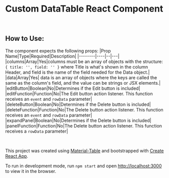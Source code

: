 # Custom DataTable React Component

&nbsp;

## How to Use:

The component expects the following props:
|Prop Name|Type|Required|Description|
|--------|----|--|---|
|columns|Array|Yes|columns must be an array of objects with the structure: `{ title: '', field: '' }` where Title is what's shown in the column Header, and field is the name of the field needed for the Data object.|
|data|Array|Yes| data is an array of objects where the keys are called the same as the column's field, and the value can be strings or JSX elements.|
|editButton|Boolean|No|Determines if the Edit button is included|
|editFunction|Function|No|The Edit button action listener. This function receives an `event` and `rowData` parameter|
|deleteButton|Boolean|No|Determines if the Delete button is included|
|deleteFunction|Function|No|The Delete button action listener. This function receives an `event` and `rowData` parameter|
|expandPanel|Boolean|No|Determines if the Delete button is included|
|panelFunction|Function|No|The Delete button action listener. This function receives a `rowData` parameter|

&nbsp;

This project was created using [Material-Table](https://material-table.com/#/) and bootstrapped with [Create React App](https://github.com/facebook/create-react-app).

To run in development mode, run `npm start` and open [http://localhost:3000](http://localhost:3000) to view it in the browser.
